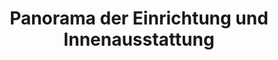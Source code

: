 ---
layout: panorama
parent: '/projects/public/cigar-bar'
image: 'http://hub.acherno.com/svn/pura-bar/Site/Panorami/Pura_Bar_Imperial_Panorama_N_03.jpg'
title: 'Panorama der Einrichtung und Innenausstattung'
sitemap: false
---
